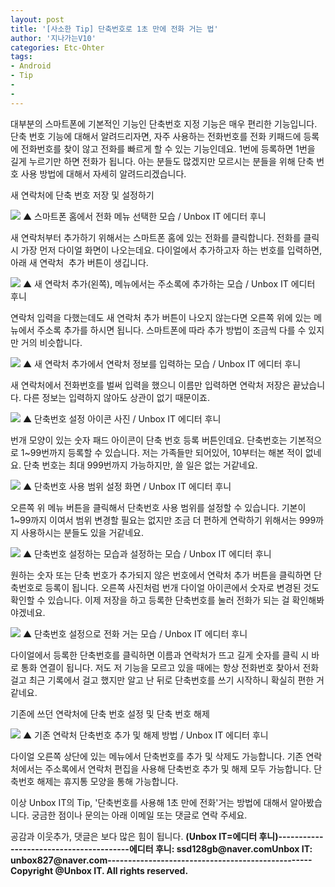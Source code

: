 ```yaml
---
layout: post
title: '[사소한 Tip] 단축번호로 1초 만에 전화 거는 법'
author: '지나가는V10'
categories: Etc-Ohter
tags:
- Android
- Tip
-
-
---
```



<script> location.href='https://cafe.naver.com/develoid/797104' ; </script>

<p>
 <p>대부분의 스마트폰에 기본적인 기능인 단축번호 지정 기능은 매우 편리한 기능입니다. 단축 번호 기능에 대해서 알려드리자면, 자주 사용하는 전화번호를 전화 키패드에 등록에 전화번호를 찾이 않고 전화를 빠르게 할 수 있는 기능인데요. 1번에 등록하면 1번을 길게 누르기만 하면 전화가 됩니다. 아는 분들도 많겠지만 모르시는 분들을 위해 단축 번호 사용 방법에 대해서 자세히 알려드리겠습니다.</p>
</p>
<p>
 <p>
  <p>
   새 연락처에 단축 번호 저장 및 설정하기
  </p>
 </p>
</p>
<p>
 <p>
  <img src="https://dthumb-phinf.pstatic.net/?src=%22http%3A%2F%2Fblogfiles.naver.net%2FMjAxODA1MDdfMjM3%2FMDAxNTI1Njc1NDcyMjAx.pmLyRo4qpNU7unz6pcisHulcwGI7fCanMfLL04K5E7og.UBVlgnZ5UDW6ZyuXZ4Q92dkotVfXqEj7Z0gBBJq88Wsg.PNG.unbox827%2Fimage_2772450321525671608627.png%22&amp;type=cafe_wa740">
  ▲ 스마트폰 홈에서 전화 메뉴 선택한 모습 / Unbox IT 에디터 후니
 </p>
</p>
<p>
 <p>새 연락처부터 추가하기 위해서는 스마트폰 홈에 있는 전화를 클릭합니다. 전화를 클릭 시 가장 먼저 다이얼 화면이 나오는데요. 다이얼에서 추가하고자 하는 번호를 입력하면, 아래 새 연락처 &nbsp;추가 버튼이 생깁니다.</p>
</p>
<p>
 <p>
  <img src="https://dthumb-phinf.pstatic.net/?src=%22http%3A%2F%2Fblogfiles.naver.net%2FMjAxODA1MDdfMTU2%2FMDAxNTI1NjczNzA0MTc1.tkCI6zX6BDX48JmERaruoQAh3B9BPFNPrpOLP6tZ2kIg.qexwVospX8YtglLo0ZPeXaXsLjA3GF-Ak1qrm5I-qf0g.PNG.unbox827%2F2.PNG%22&amp;type=cafe_wa740">
  ▲ 새 연락처 추가(왼쪽), 메뉴에서는 주소록에 추가하는 모습 / Unbox IT 에디터 후니
 </p>
</p>
<p>
 <p>연락처 입력을 다했는데도 새 연락처 추가 버튼이 나오지 않는다면 오른쪽 위에 있는 메뉴에서 주소록 추가를 하시면 됩니다. 스마트폰에 따라 추가 방법이 조금씩 다를 수 있지만 거의 비슷합니다.</p>
</p>
<p>
 <p>
  <img src="https://dthumb-phinf.pstatic.net/?src=%22http%3A%2F%2Fblogfiles.naver.net%2FMjAxODA1MDdfMTEw%2FMDAxNTI1Njc0MDY5ODc2.-AueElIU3bRC4xCvYw7I5WTfO3SFItWEHn1H6hhefaog.Tf91z6t7U7gpIU82SXSN5OedM1rHT4lDSYoE0QnCajEg.PNG.unbox827%2F3.PNG%22&amp;type=cafe_wa740">
  ▲ 새 연락처 추가에서 연락처 정보를 입력하는 모습 / Unbox IT 에디터 후니
 </p>
</p>
<p>
 <p>새 연락처에서 전화번호를 벌써 입력을 했으니 이름만 입력하면 연락처 저장은 끝났습니다. 다른 정보는 입력하지 않아도 상관이 없기 때문이죠.</p>
</p>
<p>
 <p>
  <img src="https://dthumb-phinf.pstatic.net/?src=%22http%3A%2F%2Fblogfiles.naver.net%2FMjAxODA1MDdfMTU4%2FMDAxNTI1Njc1MTkyOTAx.537MfFIMRIrmZSYTFNQtSQvvA60RPW4E_E678dbg51Mg.xVzv3HQKgKvYedb600VfVGcZfXOiYEVa_TiYXYkSt7Ag.PNG.unbox827%2F4.PNG%22&amp;type=cafe_wa740">
  ▲ 단축번호 설정 아이콘 사진 / Unbox IT 에디터 후니
 </p>
</p>
<p>
 <p>번개 모양이 있는 숫자 패드 아이콘이 단축 번호 등록 버튼인데요. 단축번호는 기본적으로 1~99번까지 등록할 수 있습니다. 저는 가족들만 되어있어, 10부터는 해본 적이 없네요. 단축 번호는 최대 999번까지 가능하지만, 쓸 일은 없는 거같네요.</p>
</p>
<p>
 <p>
  <img src="https://dthumb-phinf.pstatic.net/?src=%22http%3A%2F%2Fblogfiles.naver.net%2FMjAxODA1MDdfMTI2%2FMDAxNTI1Njc2MTMwNjA5.DjnJdPuIjpfWjPsFxViv4vBg_dp3JDSBzDPh1ltn8ysg.ejPblMYC6T6Cn2-a5jbyOjuJvMM86GpTSgz5jszWfNMg.PNG.unbox827%2Fimage_618004911525675731888.png%22&amp;type=cafe_wa740">
  ▲ 단축번호 사용 범위 설정 화면 / Unbox IT 에디터 후니
 </p>
</p>
<p>
 <p>오른쪽 위 메뉴 버튼을 클릭해서 단축번호 사용 범위를 설정할 수 있습니다. 기본이 1~99까지 이여서 범위 변경할 필요는 없지만 조금 더 편하게 연락하기 위해서는 999까지 사용하시는 분들도 있을 거같네요.</p>
</p>
<p>
 <p>
  <img src="https://dthumb-phinf.pstatic.net/?src=%22http%3A%2F%2Fblogfiles.naver.net%2FMjAxODA1MDdfMjQ3%2FMDAxNTI1Njc2MTM4NDU0.EY3tab0ZMomqxZe1jLx7qA0KAiGjULpS3xJYTsxTjzgg.evECENCwCixb6CaaCmvnulHaJWBxNJO3CS_dOQDHsa8g.PNG.unbox827%2Fimage_3407999831525676085038.png%22&amp;type=cafe_wa740">
  ▲ 단축번호 설정하는 모습과 설정하는 모습 / Unbox IT 에디터 후니
 </p>
</p>
<p>
 <p>원하는 숫자 또는 단축 번호가 추가되지 않은 번호에서 연락처 추가 버튼을 클릭하면 단축번호로 등록이 됩니다. 오른쪽 사진처럼 번개 다이얼 아이콘에서 숫자로 변경된 것도 확인할 수 있습니다. 이제 저장을 하고 등록한 단축번호를 눌러 전화가 되는 걸 확인해봐야겠네요.</p>
</p>
<p>
 <p>
  <img src="https://dthumb-phinf.pstatic.net/?src=%22http%3A%2F%2Fblogfiles.naver.net%2FMjAxODA1MDdfNTAg%2FMDAxNTI1Njc2NjkxNTc2.9qPt-aN43SaH5hDsRsOJVLYeh3qn9vLomvHAXzx6HRsg.ucHAarERgFxU5q9x5PR443BysHhEt3ire0OViAaXiiog.PNG.unbox827%2F7.PNG%22&amp;type=cafe_wa740">
  ▲ 단축번호 설정으로 전화 거는 모습 / Unbox IT 에디터 후니
 </p>
</p>
<p>
 <p>다이얼에서 등록한 단축번호를 클릭하면 이름과 연락처가 뜨고 길게 숫자를 클릭 시 바로 통화 연결이 됩니다. 저도 저 기능을 모르고 있을 때에는 항상 전화번호 찾아서 전화 걸고 최근 기록에서 걸고 했지만 알고 난 뒤로 단축번호를 쓰기 시작하니 확실히 편한 거 같네요.</p>
</p>
<p>
 <p>
  <p>
   기존에 쓰던 연락처에 단축 번호 설정 및 단축 번호 해제
  </p>
 </p>
</p>
<p>
 <p>
  <img src="https://dthumb-phinf.pstatic.net/?src=%22http%3A%2F%2Fblogfiles.naver.net%2FMjAxODA1MDdfMTkg%2FMDAxNTI1Njc4NzExNDE2.tZdV8tFb_AuPAgSpZcs9cjVZkA7su0evQFhmgesGdFog.zIbKnoRjQnTQvgQWsQpREfRYSuiD0ilYECvMx2WSNqQg.PNG.unbox827%2Fimage_5453460121525678581317.png%22&amp;type=cafe_wa740">
  ▲ 기존 연락처 단축번호 추가 및 해제 방법 / Unbox IT 에디터 후니
 </p>
</p>
<p>
 <p>다이얼 오른쪽 상단에 있는 메뉴에서 단축번호를 추가 및 삭제도 가능합니다. 기존 연락처에서는 주소록에서 연락처 편집을 사용해 단축번호 추가 및 해제 모두 가능합니다. 단축번호 해제는 휴지통 모양을 통해 가능합니다.</p>
</p>
<p>
 <p>이상 Unbox IT의 Tip, '단축번호를 사용해 1초 만에 전화'거는 방법에 대해서 알아봤습니다. 궁금한 점이나 문의는 아래 이메일 또는 댓글로 연락 주세요.</p>
</p>
<p>
 <p>
  <p></p>
 </p>
</p>
<p>
 <p>공감과 이웃추가, 댓글은 보다 많은 힘이 됩니다.&nbsp;<b>(Unbox IT=에디터&nbsp;후니)<b>----------------------------------------<b>에디터&nbsp;후니: ssd128gb@naver.com<b>Unbox IT: unbox827@naver.com<b>--------------------------------------------------<b>Copyright @Unbox IT. All rights reserved.</p>
</p>
